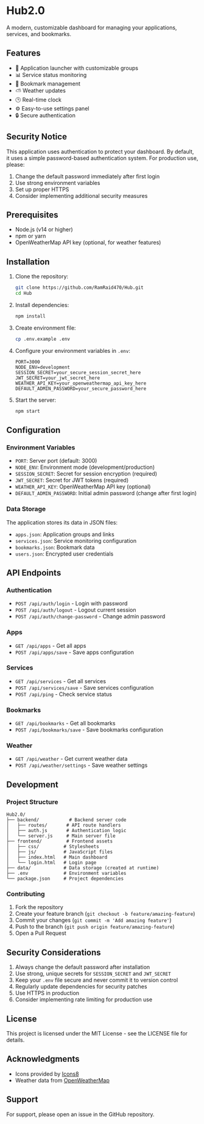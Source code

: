 # Hub2.0

A modern, customizable dashboard for managing your applications, services, and bookmarks.

## Features

- 🚀 Application launcher with customizable groups
- 📊 Service status monitoring
- 🔖 Bookmark management
- ⛅ Weather updates
- 🕒 Real-time clock
- ⚙️ Easy-to-use settings panel
- 🔒 Secure authentication

## Security Notice

This application uses authentication to protect your dashboard. By default, it uses a simple password-based authentication system. For production use, please:

1. Change the default password immediately after first login
2. Use strong environment variables
3. Set up proper HTTPS
4. Consider implementing additional security measures

## Prerequisites

- Node.js (v14 or higher)
- npm or yarn
- OpenWeatherMap API key (optional, for weather features)

## Installation

1. Clone the repository:
   ```bash
   git clone https://github.com/RamRaid470/Hub.git
   cd Hub
   ```

2. Install dependencies:
   ```bash
   npm install
   ```

3. Create environment file:
   ```bash
   cp .env.example .env
   ```

4. Configure your environment variables in `.env`:
   ```
   PORT=3000
   NODE_ENV=development
   SESSION_SECRET=your_secure_session_secret_here
   JWT_SECRET=your_jwt_secret_here
   WEATHER_API_KEY=your_openweathermap_api_key_here
   DEFAULT_ADMIN_PASSWORD=your_secure_password_here
   ```

5. Start the server:
   ```bash
   npm start
   ```

## Configuration

### Environment Variables

- `PORT`: Server port (default: 3000)
- `NODE_ENV`: Environment mode (development/production)
- `SESSION_SECRET`: Secret for session encryption (required)
- `JWT_SECRET`: Secret for JWT tokens (required)
- `WEATHER_API_KEY`: OpenWeatherMap API key (optional)
- `DEFAULT_ADMIN_PASSWORD`: Initial admin password (change after first login)

### Data Storage

The application stores its data in JSON files:
- `apps.json`: Application groups and links
- `services.json`: Service monitoring configuration
- `bookmarks.json`: Bookmark data
- `users.json`: Encrypted user credentials

## API Endpoints

### Authentication
- `POST /api/auth/login` - Login with password
- `POST /api/auth/logout` - Logout current session
- `POST /api/auth/change-password` - Change admin password

### Apps
- `GET /api/apps` - Get all apps
- `POST /api/apps/save` - Save apps configuration

### Services
- `GET /api/services` - Get all services
- `POST /api/services/save` - Save services configuration
- `POST /api/ping` - Check service status

### Bookmarks
- `GET /api/bookmarks` - Get all bookmarks
- `POST /api/bookmarks/save` - Save bookmarks configuration

### Weather
- `GET /api/weather` - Get current weather data
- `POST /api/weather/settings` - Save weather settings

## Development

### Project Structure

```
Hub2.0/
├── backend/           # Backend server code
│   ├── routes/       # API route handlers
│   ├── auth.js       # Authentication logic
│   └── server.js     # Main server file
├── frontend/         # Frontend assets
│   ├── css/         # Stylesheets
│   ├── js/          # JavaScript files
│   ├── index.html   # Main dashboard
│   └── login.html   # Login page
├── data/            # Data storage (created at runtime)
├── .env             # Environment variables
└── package.json     # Project dependencies
```

### Contributing

1. Fork the repository
2. Create your feature branch (`git checkout -b feature/amazing-feature`)
3. Commit your changes (`git commit -m 'Add amazing feature'`)
4. Push to the branch (`git push origin feature/amazing-feature`)
5. Open a Pull Request

## Security Considerations

1. Always change the default password after installation
2. Use strong, unique secrets for `SESSION_SECRET` and `JWT_SECRET`
3. Keep your `.env` file secure and never commit it to version control
4. Regularly update dependencies for security patches
5. Use HTTPS in production
6. Consider implementing rate limiting for production use

## License

This project is licensed under the MIT License - see the LICENSE file for details.

## Acknowledgments

- Icons provided by [Icons8](https://icons8.com)
- Weather data from [OpenWeatherMap](https://openweathermap.org)

## Support

For support, please open an issue in the GitHub repository. 